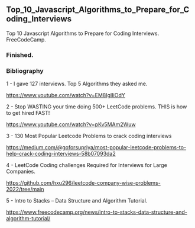 ## Top_10_Javascript_Algorithms_to_Prepare_for_Coding_Interviews
Top 10 Javascript Algorithms to Prepare for Coding Interviews. FreeCodeCamp.

### Finished.

### Bibliography

1 - I gave 127 interviews. Top 5 Algorithms they asked me.

https://www.youtube.com/watch?v=EM8IgIIiOdY

2 -  Stop WASTING your time doing 500+ LeetCode problems. THIS is how to get hired FAST!

https://www.youtube.com/watch?v=pKv5MAm2Wuw

3 - 130 Most Popular Leetcode Problems to crack coding interviews

https://medium.com/@goforsupriya/most-popular-leetcode-problems-to-help-crack-coding-interviews-58b07093da2


4 -  LeetCode Coding challenges Required for Interviews for Large Companies.

https://github.com/hxu296/leetcode-company-wise-problems-2022/tree/main

5 - Intro to Stacks – Data Structure and Algorithm Tutorial.

https://www.freecodecamp.org/news/intro-to-stacks-data-structure-and-algorithm-tutorial/
